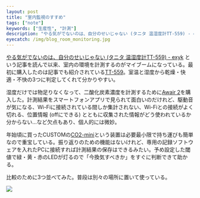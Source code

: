 ```yaml
---
layout: post
title: "室内監視のすすめ"
tags: ["note"]
keywords: ["生産性", "計測"]
description: "やる気がでないのは、自分のせいじゃない (タニタ 温湿度計TT-559) - exyk という記事を読んで以来、室内の環境を計測するのがマイブームになっている。"
eyecatch: /img/blog_room_monitoring.jpg
---
```


[やる気がでないのは、自分のせいじゃない (タニタ 温湿度計TT-559) - exyk](https://exyk.hatenadiary.com/entry/2019/11/07/230504) という記事を読んで以来、室内の環境を計測するのがマイブームになっている。最初に購入したのは記事でも紹介されている[TT-559](https://www.tanita.co.jp/product/g/_TTT559GY/)。室温と湿度から乾燥・快適・不快の3つに判定してくれて分かりやすい。

湿度だけでは物足りなくなって、二酸化炭素濃度を計測するために[Awair 2](https://getawair.co.uk/)を購入した。計測結果をスマートフォンアプリで見られて面白いのだけれど、駆動音が気になる、Wi-Fiに接続されている間しか集計されない、Wi-Fiとの接続がよく切れる、位置情報 (offにできる) とともに収集された情報がどう使われているか分からない...など欠点もあり、個人的には微妙。

年始頃に買ったCUSTOMの[CO2-mini](https://www.kk-custom.co.jp/emp/CO2-mini.html)という装置は必要最小限で持ち運びも簡単なので重宝している。振り返りのための機能はないけれど、専用の記録ソフトウェアを入れたPCに接続すれば計測結果の保存はできるみたい。予め設定した閾値で緑・黄・赤のLEDが灯るので「今換気すべきか」をすぐに判断できて助かる。

比較のために3つ並べてみた。普段は別々の場所に置いて使っている。

![ ](/img/blog_room_monitoring.jpg)
